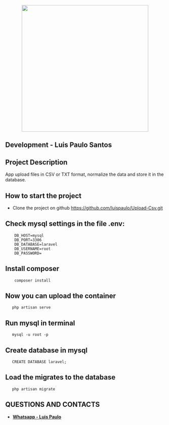 <p align="center"><a href="https://laravel.com" target="_blank"><img src="https://www.eureciclo.com.br/img/selo-horizontal.ea6b8657.png" width="400"></a></p>
</p>

## Development - Luis Paulo Santos

## Project Description
App upload files in CSV or TXT format, normalize the data and store it in the database.

## How to start the project
- Clone the project on github
https://github.com/luispaulo/Upload-Csv.git

## Check mysql settings in the file .env:

```DB_CONNECTION=mysql
    DB_HOST=mysql
    DB_PORT=3306
    DB_DATABASE=laravel
    DB_USERNAME=root
    DB_PASSWORD=
```

## Install composer
```
    composer install
```

## Now you can upload the container
```
   php artisan serve
```

## Run mysql in terminal
```
   mysql -u root -p 
```
## Create database in mysql
```
   CREATE DATABASE laravel;
```

## Load the migrates to the database
```
   php artisan migrate
```


## QUESTIONS AND CONTACTS
- **[Whatsapp - Luis Paulo ](https://api.whatsapp.com/send?phone=5561982481004)**
